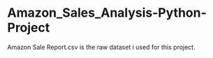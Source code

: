 # Amazon_Sales_Analysis-Python-Project
Amazon Sale Report.csv is the raw dataset i used for this project.
